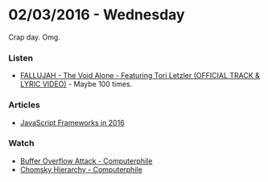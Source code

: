 # 02/03/2016 - Wednesday

Crap day. Omg.

### Listen

- [FALLUJAH - The Void Alone - Featuring Tori Letzler‎ (OFFICIAL TRACK & LYRIC VIDEO)](https://www.youtube.com/watch?v=znjLSW8kfBM) - Maybe 100 times.

### Articles

- [JavaScript Frameworks in 2016](http://www.clock.co.uk/blog/javascript-frameworks-in-2016)

### Watch

- [Buffer Overflow Attack - Computerphile](https://www.youtube.com/watch?v=1S0aBV-Waeo)
- [Chomsky Hierarchy - Computerphile](https://www.youtube.com/watch?v=224plb3bCog)
